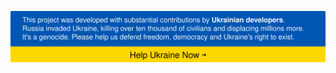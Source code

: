 [![Stand With Ukraine](https://raw.githubusercontent.com/vshymanskyy/StandWithUkraine/main/banner-direct.svg)](https://stand-with-ukraine.pp.ua)
